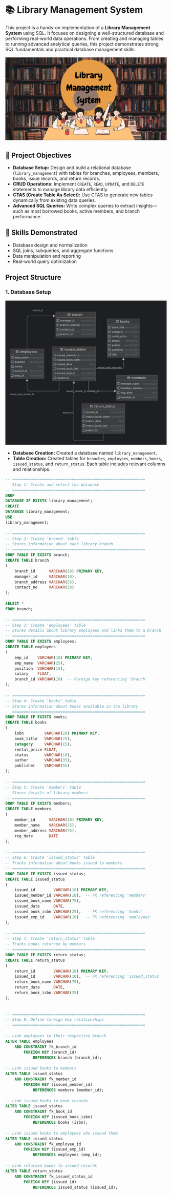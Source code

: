 # 📚 Library Management System

This project is a hands-on implementation of a **Library Management System** using SQL. It focuses on designing a well-structured database and performing real-world data operations. From creating and managing tables to running advanced analytical queries, this project demonstrates strong SQL fundamentals and practical database management skills.

![library_management_system.png](library_management_system.png)

## 🎯 Project Objectives

* **Database Setup:** Design and build a relational database (`library_management`) with tables for branches, employees, members, books, issue records, and return records.
* **CRUD Operations:** Implement `CREATE`, `READ`, `UPDATE`, and `DELETE` statements to manage library data efficiently.
* **CTAS (Create Table As Select):** Use CTAS to generate new tables dynamically from existing data queries.
* **Advanced SQL Queries:** Write complex queries to extract insights—such as most borrowed books, active members, and branch performance.

## 🧩 Skills Demonstrated

* Database design and normalization
* SQL joins, subqueries, and aggregate functions
* Data manipulation and reporting
* Real-world query optimization

## Project Structure

### 1. Database Setup
![library_management_erd.png](library_management_erd.png)

* **Database Creation:** Created a database named `library_management`.
* **Table Creation:** Created tables for `branches`, `employees`, `members`, `books`, `issued_status`, and `return_status`. Each table includes relevant columns and relationships.

```sql
-- ==========================================================
-- Step 1: Create and select the database
-- ==========================================================
DROP
DATABASE IF EXISTS library_management;
CREATE
DATABASE library_management;
USE
library_management;
    
-- ==========================================================
-- Step 2: Create 'branch' table
-- Stores information about each library branch
-- ==========================================================
DROP TABLE IF EXISTS branch;
CREATE TABLE branch
(
    branch_id      VARCHAR(10) PRIMARY KEY,
    manager_id     VARCHAR(10),
    branch_address VARCHAR(55),
    contact_no     VARCHAR(10)
);

SELECT *
FROM branch;

-- ==========================================================
-- Step 3: Create 'employees' table
-- Stores details about library employees and links them to a branch
-- ==========================================================
DROP TABLE IF EXISTS employees;
CREATE TABLE employees
(
    emp_id    VARCHAR(10) PRIMARY KEY,
    emp_name  VARCHAR(25),
    position  VARCHAR(15),
    salary    FLOAT,
    branch_id VARCHAR(10)  -- Foreign key referencing 'branch'
);

-- ==========================================================
-- Step 4: Create 'books' table
-- Stores information about books available in the library
-- ==========================================================
DROP TABLE IF EXISTS books;
CREATE TABLE books
(
    isbn         VARCHAR(20) PRIMARY KEY,
    book_title   VARCHAR(75),
    category     VARCHAR(15),
    rental_price FLOAT,
    status       VARCHAR(10),
    author       VARCHAR(35),
    publisher    VARCHAR(55)
);

-- ==========================================================
-- Step 5: Create 'members' table
-- Stores details of library members
-- ==========================================================
DROP TABLE IF EXISTS members;
CREATE TABLE members
(
    member_id      VARCHAR(10) PRIMARY KEY,
    member_name    VARCHAR(25),
    member_address VARCHAR(75),
    reg_date       DATE
);

-- ==========================================================
-- Step 6: Create 'issued_status' table
-- Tracks information about books issued to members
-- ==========================================================
DROP TABLE IF EXISTS issued_status;
CREATE TABLE issued_status
(
    issued_id        VARCHAR(10) PRIMARY KEY,
    issued_member_id VARCHAR(10),  -- FK referencing 'members'
    issued_book_name VARCHAR(75),
    issued_date      DATE,
    issued_book_isbn VARCHAR(25),  -- FK referencing 'books'
    issued_emp_id    VARCHAR(10)   -- FK referencing 'employees'
);

-- ==========================================================
-- Step 7: Create 'return_status' table
-- Tracks books returned by members
-- ==========================================================
DROP TABLE IF EXISTS return_status;
CREATE TABLE return_status
(
    return_id        VARCHAR(10) PRIMARY KEY,
    issued_id        VARCHAR(10),  -- FK referencing 'issued_status'
    return_book_name VARCHAR(75),
    return_date      DATE,
    return_book_isbn VARCHAR(25)
);


-- ==========================================================
-- Step 8: Define foreign key relationships
-- ==========================================================

-- Link employees to their respective branch
ALTER TABLE employees
    ADD CONSTRAINT fk_branch_id
        FOREIGN KEY (branch_id)
            REFERENCES branch (branch_id);

-- Link issued books to members
ALTER TABLE issued_status
    ADD CONSTRAINT fk_member_id
        FOREIGN KEY (issued_member_id)
            REFERENCES members (member_id);

-- Link issued books to book records
ALTER TABLE issued_status
    ADD CONSTRAINT fk_book_id
        FOREIGN KEY (issued_book_isbn)
            REFERENCES books (isbn);

-- Link issued books to employees who issued them
ALTER TABLE issued_status
    ADD CONSTRAINT fk_employee_id
        FOREIGN KEY (issued_emp_id)
            REFERENCES employees (emp_id);

-- Link returned books to issued records
ALTER TABLE return_status
    ADD CONSTRAINT fk_issued_status_id
        FOREIGN KEY (issued_id)
            REFERENCES issued_status (issued_id);
```